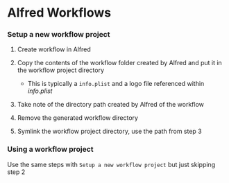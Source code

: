 # Alfred Workflows

### Setup a new workflow project

1. Create workflow in Alfred

2. Copy the contents of the workflow folder created by Alfred and put it in the workflow project directory
    - This is typically a `info.plist` and a logo file referenced within _info.plist_

3. Take note of the directory path created by Alfred of the workflow

4. Remove the generated workflow directory

5. Symlink the workflow project directory, use the path from step 3 

### Using a workflow project

Use the same steps with `Setup a new workflow project` but just skipping step 2
